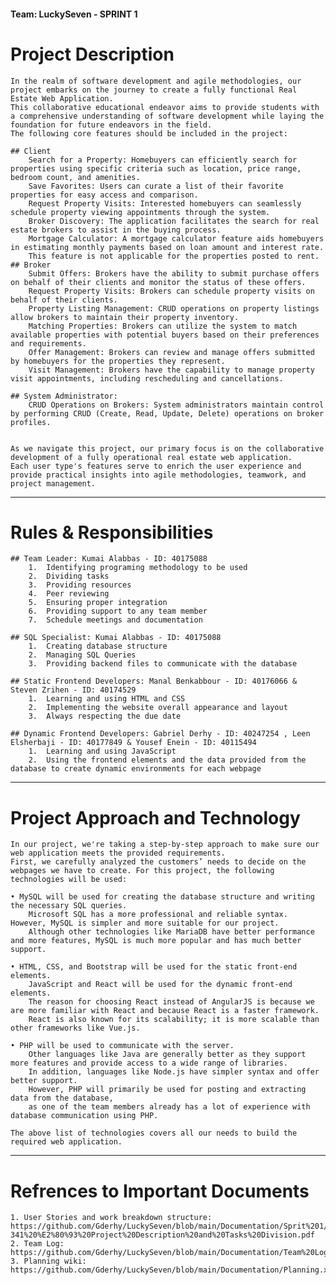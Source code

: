 #### Team: LuckySeven - SPRINT 1

# Project Description
	In the realm of software development and agile methodologies, our project embarks on the journey to create a fully functional Real Estate Web Application. 
	This collaborative educational endeavor aims to provide students with a comprehensive understanding of software development while laying the foundation for future endeavors in the field.
	The following core features should be included in the project:

	## Client
		Search for a Property: Homebuyers can efficiently search for properties using specific criteria such as location, price range, bedroom count, and amenities.
		Save Favorites: Users can curate a list of their favorite properties for easy access and comparison.
		Request Property Visits: Interested homebuyers can seamlessly schedule property viewing appointments through the system.
		Broker Discovery: The application facilitates the search for real estate brokers to assist in the buying process.
		Mortgage Calculator: A mortgage calculator feature aids homebuyers in estimating monthly payments based on loan amount and interest rate.
		This feature is not applicable for the properties posted to rent.
	## Broker
		Submit Offers: Brokers have the ability to submit purchase offers on behalf of their clients and monitor the status of these offers.
		Request Property Visits: Brokers can schedule property visits on behalf of their clients.
		Property Listing Management: CRUD operations on property listings allow brokers to maintain their property inventory.
		Matching Properties: Brokers can utilize the system to match available properties with potential buyers based on their preferences and requirements.
		Offer Management: Brokers can review and manage offers submitted by homebuyers for the properties they represent.
		Visit Management: Brokers have the capability to manage property visit appointments, including rescheduling and cancellations.

	## System Administrator:
		CRUD Operations on Brokers: System administrators maintain control by performing CRUD (Create, Read, Update, Delete) operations on broker profiles.


	As we navigate this project, our primary focus is on the collaborative development of a fully operational real estate web application. 
	Each user type's features serve to enrich the user experience and provide practical insights into agile methodologies, teamwork, and project management.

------------------------------------------------------------------------------------------------------
# Rules & Responsibilities
	## Team Leader: Kumai Alabbas - ID: 40175088
		1.	Identifying programing methodology to be used
		2.	Dividing tasks 
		3.	Providing resources
		4.	Peer reviewing 
		5.	Ensuring proper integration
		6.	Providing support to any team member 
		7.	Schedule meetings and documentation 
			
	## SQL Specialist: Kumai Alabbas - ID: 40175088
		1.	Creating database structure
		2.	Managing SQL Queries 
		3.	Providing backend files to communicate with the database

	## Static Frontend Developers: Manal Benkabbour - ID: 40176066 & Steven Zrihen - ID: 40174529
		1.	Learning and using HTML and CSS
		2.	Implementing the website overall appearance and layout
		3.	Always respecting the due date

	## Dynamic Frontend Developers: Gabriel Derhy - ID: 40247254 , Leen Elsherbaji - ID: 40177849 & Yousef Enein - ID: 40115494
		1.	Learning and using JavaScript 
		2.	Using the frontend elements and the data provided from the database to create dynamic environments for each webpage
------------------------------------------------------------------------------------------------------
# Project Approach and Technology 
	In our project, we're taking a step-by-step approach to make sure our web application meets the provided requirements. 
	First, we carefully analyzed the customers’ needs to decide on the webpages we have to create. For this project, the following technologies will be used:
	
	• MySQL will be used for creating the database structure and writing the necessary SQL queries. 
		Microsoft SQL has a more professional and reliable syntax. However, MySQL is simpler and more suitable for our project. 
		Although other technologies like MariaDB have better performance and more features, MySQL is much more popular and has much better support.
		
	• HTML, CSS, and Bootstrap will be used for the static front-end elements.
		JavaScript and React will be used for the dynamic front-end elements.
		The reason for choosing React instead of AngularJS is because we are more familiar with React and because React is a faster framework.
		React is also known for its scalability; it is more scalable than other frameworks like Vue.js.
		
	• PHP will be used to communicate with the server.
		Other languages like Java are generally better as they support more features and provide access to a wide range of libraries.
		In addition, languages like Node.js have simpler syntax and offer better support.
		However, PHP will primarily be used for posting and extracting data from the database, 
		as one of the team members already has a lot of experience with database communication using PHP.
		
	The above list of technologies covers all our needs to build the required web application. 
------------------------------------------------------------------------------------------------------
# Refrences to Important Documents
	1. User Stories and work breakdown structure: https://github.com/Gderhy/LuckySeven/blob/main/Documentation/Sprit%201/SOEN-341%20%E2%80%93%20Project%20Description%20and%20Tasks%20Division.pdf
	2. Team Log: https://github.com/Gderhy/LuckySeven/blob/main/Documentation/Team%20Log.xlsx
	3. Planning wiki: https://github.com/Gderhy/LuckySeven/blob/main/Documentation/Planning.xlsx

